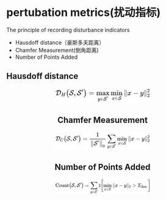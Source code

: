 # pertubation metrics(扰动指标)
The principle of recording disturbance indicators
* Hausdoff distance（豪斯多夫距离）
* Chamfer Measurement(倒角距离)
* Number of Points Added



## Hausdoff distance

<div align=center><img src="https://github.com/memory009/undergraduate/blob/main/figure/Hausdorff%20Distance.jpg" width="50%" height="50%">  
  
## Chamfer Measurement 
<div align=center><img src="https://github.com/memory009/undergraduate/blob/main/figure/Chamfer%20Measurement.jpg" width="50%" height="50%">

## Number of Points Added
<div align=center><img src="https://github.com/memory009/undergraduate/blob/main/figure/Number%20of%20Points%20Added.jpg" width="50%" height="50%">






